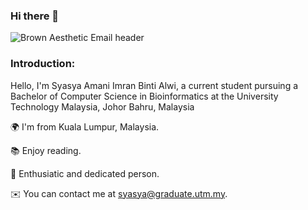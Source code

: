 ### Hi there 👋

![Brown Aesthetic Email header](https://github.com/syasyamani/syasyamani/assets/61147698/2e324250-ca14-4414-a132-fb0afc93835e)


<h3 align="left">Introduction:</h3>
<p>Hello, I'm Syasya Amani Imran Binti Alwi, a current student pursuing a Bachelor of Computer Science in Bioinformatics at the University Technology Malaysia, Johor Bahru, Malaysia </p>


<p> 
🌍 I'm from Kuala Lumpur, Malaysia. 

📚 Enjoy reading. 

🤝 Enthusiatic and dedicated person.

✉️  You can contact me at syasya@graduate.utm.my.
</p>







